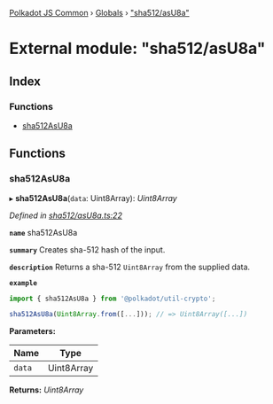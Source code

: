 [Polkadot JS Common](../README.md) › [Globals](../globals.md) › ["sha512/asU8a"](_sha512_asu8a_.md)

# External module: "sha512/asU8a"

## Index

### Functions

* [sha512AsU8a](_sha512_asu8a_.md#sha512asu8a)

## Functions

###  sha512AsU8a

▸ **sha512AsU8a**(`data`: Uint8Array): *Uint8Array*

*Defined in [sha512/asU8a.ts:22](https://github.com/polkadot-js/common/blob/4ce452b4/packages/util-crypto/src/sha512/asU8a.ts#L22)*

**`name`** sha512AsU8a

**`summary`** Creates sha-512 hash of the input.

**`description`** 
Returns a sha-512 `Uint8Array` from the supplied data.

**`example`** 
<BR>

```javascript
import { sha512AsU8a } from '@polkadot/util-crypto';

sha512AsU8a(Uint8Array.from([...])); // => Uint8Array([...])
```

**Parameters:**

Name | Type |
------ | ------ |
`data` | Uint8Array |

**Returns:** *Uint8Array*
